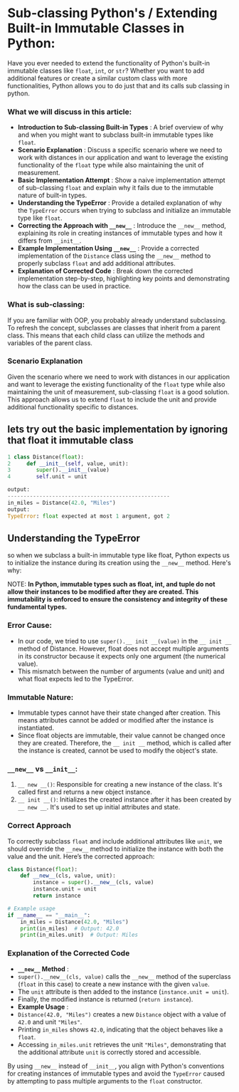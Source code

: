 # Sub-classing Python's / Extending Built-in Immutable Classes in Python:

Have you ever needed to extend the functionality of Python's built-in immutable classes like `float`, `int`, or `str`? Whether you want to add additional features or create a similar custom class with more functionalities, Python allows you to do just that and its calls sub classing in python.

### What we will discuss in this article:

* **Introduction to Sub-classing Built-in Types** : A brief overview of why and when you might want to subclass built-in immutable types like `float`.
* **Scenario Explanation** : Discuss a specific scenario where we need to work with distances in our application and want to leverage the existing functionality of the `float` type while also maintaining the unit of measurement.
* **Basic Implementation Attempt** : Show a naive implementation attempt of sub-classing `float` and explain why it fails due to the immutable nature of built-in types.
* **Understanding the TypeError** : Provide a detailed explanation of why the `TypeError` occurs when trying to subclass and initialize an immutable type like `float`.
* **Correcting the Approach with `__new__`** : Introduce the `__new__` method, explaining its role in creating instances of immutable types and how it differs from `__init__`.
* **Example Implementation Using `__new__`** : Provide a corrected implementation of the `Distance` class using the `__new__` method to properly subclass `float` and add additional attributes.
* **Explanation of Corrected Code** : Break down the corrected implementation step-by-step, highlighting key points and demonstrating how the class can be used in practice.

### What is sub-classing:

If you are familiar with OOP, you probably already understand subclassing. To refresh the concept, subclasses are classes that inherit from a parent class. This means that each child class can utilize the methods and variables of the parent class.

### **Scenario Explanation**

Given the scenario where we need to work with distances in our application and want to leverage the existing functionality of the `float` type while also maintaining the unit of measurement, sub-classing `float` is a good solution. This approach allows us to extend `float` to include the unit and provide additional functionality specific to distances.

## lets try out the basic implementation by ignoring that float it immutable class

```python
1 class Distance(float):
2     def __init__(self, value, unit):
3        super().__init__(value)
4        self.unit = unit

output:
---------------------------------------------------
in_miles = Distance(42.0, "Miles")
output:
TypeError: float expected at most 1 argument, got 2
```

## Understanding the TypeError

so when we subclass a built-in immutable type like float, Python expects us to initialize the instance during its creation using the `__new__` method. Here's why:

NOTE: **In Python, immutable types such as float, int, and tuple do not allow their instances to be modified after they are created. This immutability is enforced to ensure the consistency and integrity of these fundamental types.**

### Error Cause:

- In our code, we tried to use `super().__ init __(value)` in the `__ init __` method of Distance. However, float does not accept multiple arguments in its constructor because it expects only one argument (the numerical value).
- This mismatch between the number of arguments (value and unit) and what float expects led to the TypeError.

### Immutable Nature:

- Immutable types cannot have their state changed after creation. This means attributes cannot be added or modified after the instance is instantiated.
- Since float objects are immutable, their value cannot be changed once they are created. Therefore, the `__ init __` method, which is called after the instance is created, cannot be used to modify the object's state.

### `__new__` vs `__init__`:

1. `__ new __()`: Responsible for creating a new instance of the class. It's called first and returns a new object instance.
2. `__ init __()`: Initializes the created instance after it has been created by `__ new __`. It's used to set up initial attributes and state.

### Correct Approach

To correctly subclass `float` and include additional attributes like `unit`, we should override the `__new__` method to initialize the instance with both the value and the unit. Here’s the corrected approach:

```python
class Distance(float):
    def __new__(cls, value, unit):
        instance = super().__new__(cls, value)
        instance.unit = unit
        return instance

# Example usage
if __name__ == "__main__":
    in_miles = Distance(42.0, "Miles")
    print(in_miles)  # Output: 42.0
    print(in_miles.unit)  # Output: Miles

```

### Explanation of the Corrected Code

* **`__new__` Method** :
* `super().__new__(cls, value)` calls the `__new__` method of the superclass (`float` in this case) to create a new instance with the given `value`.
* The `unit` attribute is then added to the instance (`instance.unit = unit`).
* Finally, the modified instance is returned (`return instance`).
* **Example Usage** :
* `Distance(42.0, "Miles")` creates a new `Distance` object with a value of `42.0` and unit `"Miles"`.
* Printing `in_miles` shows `42.0`, indicating that the object behaves like a `float`.
* Accessing `in_miles.unit` retrieves the unit `"Miles"`, demonstrating that the additional attribute `unit` is correctly stored and accessible.

By using `__new__` instead of `__init__`, you align with Python's conventions for creating instances of immutable types and avoid the `TypeError` caused by attempting to pass multiple arguments to the `float` constructor.
